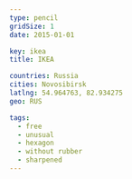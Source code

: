 ```yaml
---
type: pencil
gridSize: 1
date: 2015-01-01

key: ikea
title: IKEA

countries: Russia
cities: Novosibirsk
latlng: 54.964763, 82.934275
geo: RUS

tags:
  - free
  - unusual
  - hexagon
  - without rubber
  - sharpened
---
```


